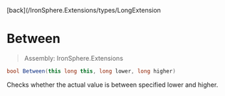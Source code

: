 ﻿

[back](/IronSphere.Extensions/types/LongExtension

# Between

> Assembly: IronSphere.Extensions

```csharp
bool Between(this long this, long lower, long higher)
```

Checks whether the actual value is between specified lower and higher.

 